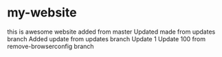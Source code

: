 # my-website
this is awesome website added from master
Updated made from updates branch
Added update from updates branch
Update 1
Update 100 from remove-browserconfig branch
